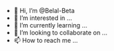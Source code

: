 - 👋 Hi, I’m @Belal-Beta
- 👀 I’m interested in ...
- 🌱 I’m currently learning ...
- 💞️ I’m looking to collaborate on ...
- 📫 How to reach me ...

<!---
Belal-Beta/Belal-Beta is a ✨ special ✨ repository because its `README.md` (this file) appears on your GitHub profile.
You can click the Preview link to take a look at your changes.
--->

